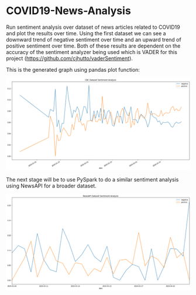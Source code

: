 # COVID19-News-Analysis
Run sentiment analysis over dataset of news articles related to COVID19 and plot the results over time.
Using the first dataset we can see a downward trend of negative sentiment over time and an upward trend of positive sentiment over time.
Both of these results are dependent on the accuracy of the sentiment analyzer being used which is VADER for this project (https://github.com/cjhutto/vaderSentiment).

This is the generated graph using pandas plot function:

![Alt text](cbcnewsdatasetplot.png)

The next stage will be to use PySpark to do a similar sentiment analysis using NewsAPI for a broader dataset.

![Alt text](newsapiplot.png)
